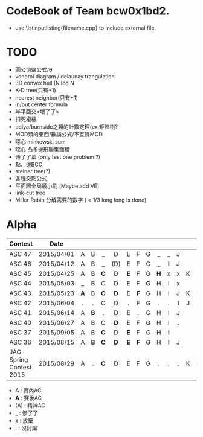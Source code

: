 # CodeBook of Team bcw0x1bd2.

- use \lstinputlisting{filename.cpp} to include external file.
  
# TODO  
  
- 圓公切線公式/θ  
- vonoroi diagram / delaunay trangulation  
- 3D convex hull (N log N  
- K-D tree(只有+1)  
- nearest neighbor(只有+1)  
- in/out center formula  
- 半平面交<壞了了>  
- 扣死複樓  
- polya/burnside之類的計數定理(ex.矩陣樹?  
- MOD類的東西/數論公式/不互質MOD  
- 噁心 minkowski sum  
- 噁心 凸多邊形聯集面積  
- 傅了了葉 (only test one problem ?)
- 點、邊BCC  
- steiner tree(?)  
- 各種交點公式  
- 平面圖全局最小割 (Maybe add VE)
- link-cut tree
- Miller Rabin 分解需要的數字 ( < 1/3 long long is done)

# Alpha

| Contest       | Date          |   |   |   |   |   |   |   |   |   |   |   |   |
| ------------- |:-------------:|:-:|:-:|:-:|:-:|:-:|:-:|:-:|:-:|:-:|:-:|:-:|:-:|
| ASC 47        | 2015/04/01    | A | B | _ | D | E | F | G | _ | _ | J |   |   |
| ASC 46        | 2015/04/12    | A | B | _ | (D) | E | F | G | _ | **I** | J |   |   |
| ASC 45        | 2015/04/25    | A | B | **C** | D | **E** | F | G | **H** | x | x | K |   |
| ASC 44        | 2015/05/03    | _ | B | C | D | E | F | **G** | H | I | x |   |   |
| ASC 43        | 2015/05/23    | **A** | B | **C** | **D** | E | **F**| G | H | I | J | K | L |
| ASC 42        | 2015/06/04    | . | . | C | D | . | F | G | . | . | **I** | J |   |   |
| ASC 41        | 2015/06/14    | A | **B** | . | D | E | . | G | H | I | J |   |   |
| ASC 40        | 2015/06/27    | A | B | C | **D** | E | F | G | H | I | . |   |   |
| ASC 37        | 2015/09/05    | A | B | **C** | D | **E** | F | G | H | **I** |
| ASC 36        | 2015/08/15    | A | **B** | **C** | **D** | **E** | **F** | G | H | **I** | J |   |   |
| JAG Spring Contest 2015  | 2015/08/29    | A | . | **C** | D | E | F | G | . | . | . | K | L |

- A : 賽內AC  
- **A** : 賽後AC  
- (A) : 精神AC  
- _ : 慘了了  
- x : 放棄
- . : 沒討論 
